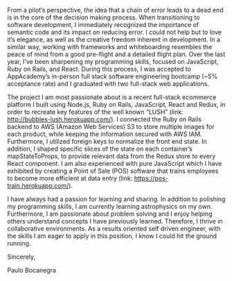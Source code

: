From a pilot’s perspective, the idea that a chain of error leads to a dead end is in the core of the decision making process. When transitioning to software development, I immediately recognized the importance of semantic code and its impact on reducing error. I could not help but to love it’s elegance, as well as the creative freedom inherent in development. In a similar way, working with frameworks and whiteboarding resembles the peace of mind from a good pre-flight and a detailed flight plan. Over the last year, I’ve been sharpening my programming skills, focused on JavaScript, Ruby on Rails, and React. During this process, I was accepted to AppAcademy’s in-person full stack software engineering bootcamp (~5% acceptance rate) and I graduated with two full-stack web applications.

The project I am most passionate about is a recent full-stack ecommerce platform I built using Node.js, Ruby on Rails, JavaScript, React and Redux, in order to recreate key features of the well known “LUSH”  (link: http://bubbles-lush.herokuapp.com/). I connected the Ruby on Rails backend to AWS (Amazon Web Services) S3 to store multiple images for each product, while keeping the information secured with AWS IAM. Furthermore, I utilized foreign keys to normalize the front end state. In addition, I shaped specific slices of the state on each container’s mapStateToProps, to provide relevant data from the Redux store to every React component.  I am also experienced with pure JavaScript which I have exhibited by creating a Point of Sale (POS) software that trains employees to become more efficient at data entry (link: https://pos-train.herokuapp.com/).

I have always had a passion for learning and sharing. In addition to polishing my programming skills, I am currently learning astrophysics on my own. Furthermore, I am passionate about problem solving and I enjoy helping others understand concepts I have previously learned. Therefore, I thrive in collaborative environments. As a results oriented self driven engineer, with the skills I am eager to apply in this position, I know I could hit the ground running.

Sincerely,

Paulo Bocanegra
